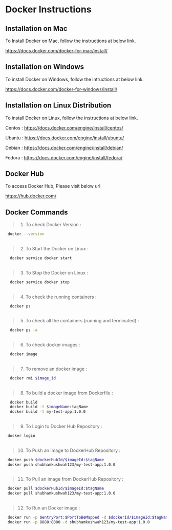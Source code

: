 # Docker Instructions 

## Installation on Mac
To Install Docker on Mac, follow the instructions at below link.

https://docs.docker.com/docker-for-mac/install/

## Installation on Windows
To install Docker on Windows, follow the intructions at below link.

https://docs.docker.com/docker-for-windows/install/

## Installation on Linux Distribution
To install Docker on Linux, follow the instructions at below link.

Centos : https://docs.docker.com/engine/install/centos/

Ubantu : https://docs.docker.com/engine/install/ubuntu/

Debian : https://docs.docker.com/engine/install/debian/

Fedora : https://docs.docker.com/engine/install/fedora/


## Docker Hub
To access Docker Hub, Please visit below url

https://hub.docker.com/

## Docker Commands

> 1. To check Docker Version :
 ```bash
  docker --version
  
 ```
 
> 2. To Start the Docker on Linux : 
```bash
  docker service docker start
  
 ```
 
> 3. To Stop the Docker on Linux : 
```bash
  docker service docker stop
  
 ```
 
> 4. To check the running containers :
```bash
  docker ps
  
 ```
 
> 5. To check all the containers (running and terminated) :
```bash
  docker ps -a
  
 ```
 
> 6. To check docker images : 
```bash
  docker image
  
 ```
 
> 7. To remove an docker image :
```bash
  docker rmi $image_id
  
 ```
 
> 8. To build a docker image from Dockerfile : 
```bash
  docker build 
  docker build -t $imageName:tagName
  docker build -t my-test-app:1.0.0
  
 ```
 
 > 9. To Login to Docker Hub Repository : 
  ```bash
   docker login
   
 ```
 
 > 10. To Push an image to DockerHub Repository :
  ```bash
   docker push $dockerHubId/$imageId:$tagName
   docker push shubhamkushwah123/my-test-app:1.0.0
   
 ```
 
 > 11. To Pull an image from DockerHub Repository :
  ```bash
   docker pull $dockerHubId/$imageId:$tagName
   docker pull shubhamkushwah123/my-test-app:1.0.0
   
 ```
 
 > 12. To Run an Docker image :
  ```bash
   docker run -p $entryPort:$PortToBeMapped -d $dockerId/$imageId:$tagName
   docker run -p 8888:8080 -d shubhamkushwah123/my-test-app:1.0.0
   
 ```
